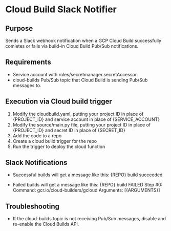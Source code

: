 # Cloud Build Slack Notifier

## Purpose
Sends a Slack webhook notification when a GCP Cloud Build successfully comletes or fails via build-in Cloud Build Pub/Sub notifications.

## Requirements
* Service account with roles/secretmanager.secretAccessor.
* cloud-builds Pub/Sub topic that Cloud Build is sending Pub/Sub messages to.

## Execution via Cloud build trigger
1. Modify the cloudbuild.yaml, putting your project ID in place of {PROJECT_ID} and service account in place of {SERVICE_ACCOUNT}
2. Modify the source/main.py file, putting your project ID in place of {PROJECT_ID} and secret ID in place of {SECRET_ID}
3. Add the code to a repo
4. Create a cloud build trigger for the repo
5. Run the trigger to deploy the cloud function

## Slack Notifications
* Successful builds will get a message like this: 
{REPO} build succeeded

* Failed builds will get a message like this:
{REPO} build FAILED
Step #0:
Command: gcr.io/cloud-builders/gcloud
Arguments: [{ARGUMENTS}]

## Troubleshooting
* If the cloud-builds topic is not receiving Pub/Sub messages, disable and re-enable the Cloud Builds API.